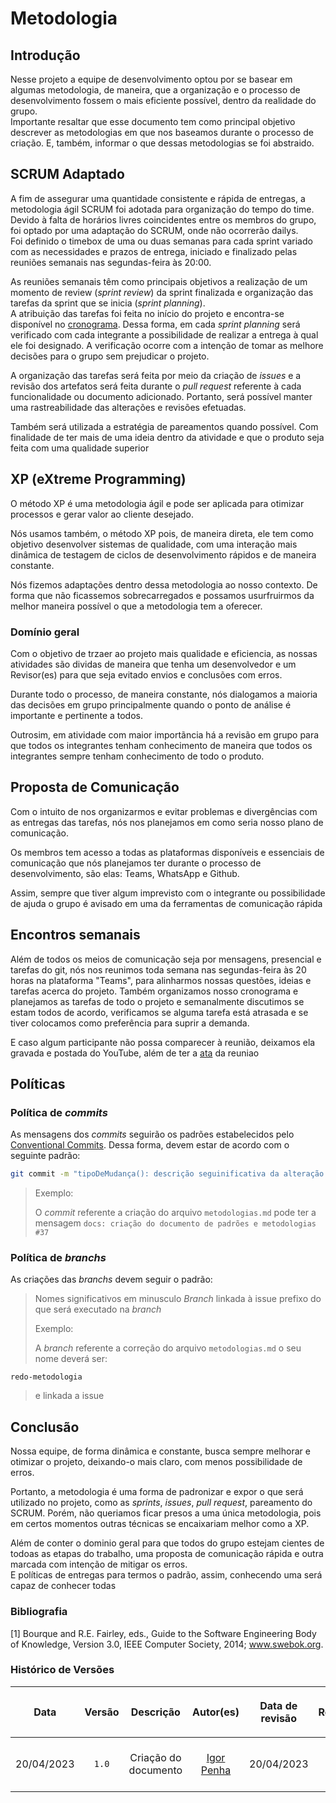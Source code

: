 # Metodologia

## Introdução

  Nesse projeto a equipe de desenvolvimento optou por se basear em algumas metodologia, de maneira, que a organização e o processo de desenvolvimento 
fossem o mais eficiente possível, dentro da realidade do grupo. </br >
  Importante resaltar que esse documento tem como principal objetivo descrever as metodologias em que nos baseamos durante o processo de criação.
E, também, informar o que dessas metodologias se foi abstraido.


## SCRUM Adaptado

A fim de assegurar uma quantidade consistente e rápida de entregas, a metodologia ágil SCRUM foi adotada para organização do tempo do time. Devido à falta de horários livres coincidentes entre os membros do grupo, foi optado por uma adaptação do SCRUM, onde não ocorrerão dailys. </br>
Foi definido o timebox de uma ou duas semanas para cada sprint variado com as necessidades e prazos de entrega, iniciado e finalizado pelas reuniões semanais nas segundas-feira às 20:00.

As reuniões semanais têm como principais objetivos a realização de um  momento de review (_sprint review_) da sprint finalizada e organização das tarefas da sprint que se inicia (_sprint planning_). </br>
A atribuição das tarefas foi feita no início do projeto e encontra-se disponível no [cronograma](/docs/planejamento/Cronograma.md). 
Dessa forma, em cada _sprint planning_ será verificado com cada integrante a possibilidade de realizar a entrega à qual ele foi designado.
A verificação ocorre com a intenção de tomar as melhore decisões para o grupo sem prejudicar o projeto.

A organização das tarefas será feita por meio da criação de _issues_ e a revisão dos artefatos será feita durante o _pull request_ referente à cada funcionalidade ou documento adicionado.
Portanto, será possível manter uma rastreabilidade das alterações e revisões efetuadas.

Também será utilizada a estratégia de pareamentos quando possível. Com finalidade de ter mais de uma ideia dentro da atividade e que o produto seja feita com uma qualidade superior


## XP (eXtreme Programming)

O método XP é uma metodologia ágil e pode ser aplicada para otimizar processos e gerar valor ao cliente desejado. 

Nós usamos também, o método XP pois, de maneira direta, ele tem como objetivo desenvolver sistemas de qualidade, com uma interação mais dinâmica de testagem de ciclos de desenvolvimento rápidos e de maneira constante. 

Nós fizemos adaptações dentro dessa metodologia ao nosso contexto. De forma que não ficassemos sobrecarregados e possamos usurfruirmos da melhor maneira possível o que a metodologia tem a oferecer.


### Domínio geral

Com o objetivo de trzaer ao projeto mais qualidade e eficiencia, as nossas atividades são dividas de maneira que tenha um desenvolvedor e um Revisor(es) para que seja evitado envios e conclusões com erros. 

Durante todo o processo, de maneira constante, nós dialogamos a maioria das decisões em grupo principalmente quando o ponto de análise é importante e pertinente a todos.

Outrosim, em atividade com maior importãncia há a revisão em grupo para que todos os integrantes tenham conhecimento de maneira que todos os integrantes sempre tenham conhecimento de todo o produto.


## Proposta de Comunicação

Com o intuito de nos organizarmos e evitar problemas e divergências com as entregas das tarefas, nós nos planejamos em como seria nosso plano de comunicação.

Os membros tem acesso a todas as plataformas disponíveis e essenciais de comunicação que nós planejamos ter durante o processo de desenvolvimento, são elas: Teams, WhatsApp e Github.

Assim, sempre que tiver algum imprevisto com o integrante ou possibilidade de ajuda o grupo é avisado em uma da ferramentas de comunicação rápida



## Encontros semanais

Além de todos os meios de comunicação seja por mensagens, presencial e tarefas do git, nós nos reunimos toda semana nas segundas-feira às 20 horas na plataforma "Teams", para alinharmos nossas questões, ideias e tarefas acerca do projeto.
Também organizamos nosso cronograma e planejamos as tarefas de todo o projeto e semanalmente discutimos se estam todos de acordo, verificamos se alguma tarefa está atrasada e se tiver colocamos como preferência para suprir a demanda.

E caso algum participante não possa comparecer à reunião, deixamos ela gravada e postada do YouTube, além de ter a [ata](/docs/atas) da reuniao



## Políticas

### Política de _commits_

As mensagens dos _commits_ seguirão os padrões estabelecidos pelo [Conventional Commits](https://www.conventionalcommits.org/en/v1.0.0/). Dessa forma, devem estar de acordo com o seguinte padrão:

```bash
git commit -m "tipoDeMudança(): descrição seguinificativa da alteração #issue"
```

> Exemplo:
>
> O _commit_ referente a criação do arquivo `metodologias.md` pode ter a mensagem `docs: criação do documento de padrões e metodologias #37`



### Política de _branchs_

As criações das _branchs_ devem seguir o padrão:

> Nomes significativos em minusculo
> _Branch_ linkada à issue
> prefixo do que será executado na _branch_
>
> Exemplo:
> 
> A _branch_ referente a correção do arquivo `metodologias.md` o seu nome deverá ser:
 
 `redo-metodologia`
 
> e linkada a issue

## Conclusão
  Nossa equipe, de forma dinâmica e constante, busca sempre melhorar e otimizar o projeto, deixando-o mais claro, com menos possibilidade de erros. </br >
  
  Portanto, a metodologia é uma forma de padronizar e expor o que será utilizado no projeto, como as _sprints_, _issues_, _pull request_, pareamento do SCRUM.
Porém, não queriamos ficar presos a uma única metodologia, pois em certos momentos outras técnicas se encaixariam melhor como a XP. </br >

  Além de conter o dominio geral para que todos do grupo estejam cientes de todoas as etapas do trabalho, uma proposta de comunicação rápida e outra marcada com intenção de mitigar os erros. </br >
E políticas de entregas para termos o padrão, assim, conhecendo uma será capaz de conhecer todas



### Bibliografia

[1] Bourque and R.E. Fairley, eds., Guide to the Software Engineering Body of Knowledge, Version 3.0, IEEE Computer Society, 2014; www.swebok.org.

### Histórico de Versões

| <p align="center">Data</p> | <p align="center">Versão</p> | <p align="center">Descrição</p> | <p align="center">Autor(es)</p> | <p align="center">Data de revisão</p> | <p align="center">Revisor(es)</p> |
| :--:       | :----: | :-------: | :---: | :-------------: | :-----: |
| 20/04/2023 | `1.0`  | Criação do documento          |  [Igor Penha](https://github.com/igorpenhaa)  | 20/04/2023     | [Bruno Ribeiro](https://github.com/BrunoRiibeiro) e [Lucas Gobbi](https://github.com/LucasBergholz) |

